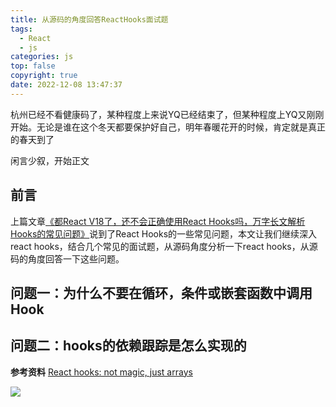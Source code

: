 ```yaml
---
title: 从源码的角度回答ReactHooks面试题
tags:
  - React
  - js
categories: js
top: false
copyright: true
date: 2022-12-08 13:47:37
---
```

杭州已经不看健康码了，某种程度上来说YQ已经结束了，但某种程度上YQ又刚刚开始。无论是谁在这个冬天都要保护好自己，明年春暖花开的时候，肯定就是真正的春天到了

闲言少叙，开始正文
<!--more-->

## 前言
上篇文章[《都React V18了，还不会正确使用React Hooks吗，万字长文解析Hooks的常见问题》](https://juejin.cn/post/7172903844366516260)说到了React Hooks的一些常见问题，本文让我们继续深入react hooks，结合几个常见的面试题，从源码角度分析一下react hooks，从源码的角度回答一下这些问题。

## 问题一：为什么不要在循环，条件或嵌套函数中调用Hook

## 问题二：hooks的依赖跟踪是怎么实现的

**参考资料**
[React hooks: not magic, just arrays](https://medium.com/@ryardley/react-hooks-not-magic-just-arrays-cd4f1857236e)

![](https://static.zhyjor.com/wexin.png)
